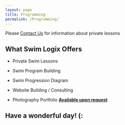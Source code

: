```yaml
---
layout: page
title: Programming
permalink: /Programming/
---
```

Please [Contact Us](https://jonnyphresh.github.io/Contact%20Us/) for information about private lessons

What Swim Logix Offers
-----------------------
- Private Swim Lessons


- Swim Program Building


- Swim Progression Diagram


- Website Building / Consulting


- Photography Portfolio
[**Available upon request**](https://swimlogix.com/Contact%20Us/)

Have a wonderful day! (:
------------------------
